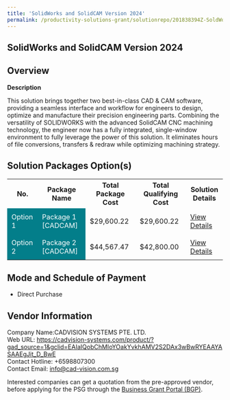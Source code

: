 ```yaml
---
title: 'SolidWorks and SolidCAM Version 2024'
permalink: /productivity-solutions-grant/solutionrepo/201838394Z-SoldWorks-nd-SoldCAM-v-2024-G
---
```


## SolidWorks and SolidCAM Version 2024

## Overview

**Description**

This solution brings together two best-in-class CAD & CAM software, providing a seamless interface and workflow for engineers to design, optimize and manufacture their precision engineering parts. Combining the versatility of SOLIDWORKS with the advanced SolidCAM CNC machining technology, the engineer now has a fully integrated, single-window environment to fully leverage the power of this solution. It eliminates hours of file conversions, transfers & redraw while optimizing machining strategy.

## Solution Packages Option(s)

<table>
<tr>
<th><b>No.</b></th>
<th><b>Package Name</b></th>
<th><b>Total Package Cost</b></th>
<th><b>Total Qualifying Cost</b></th>
<th><b>Solution Details</b></th>
</tr>
<tr>
<td style='padding: 10px; background-color: #037E8A; color: #FFFFFF;'>Option 1</td>
<td style='padding: 10px; background-color: #037E8A; color: #FFFFFF;'>Package 1 [CADCAM]</td>
<td style='padding: 10px;'>$29,600.22</td>
<td style='padding: 10px;'>$29,600.22</td>
<td style='padding: 10px;'><a href='/psg/201838394Z_20240023_30012025_Desensitised_Annex3_Part1.pdf' target='_blank'>View Details</a></td>
</tr>
<tr>
<td style='padding: 10px; background-color: #037E8A; color: #FFFFFF;'>Option 2</td>
<td style='padding: 10px; background-color: #037E8A; color: #FFFFFF;'>Package 2 [CADCAM]</td>
<td style='padding: 10px;'>$44,567.47</td>
<td style='padding: 10px;'>$42,800.00</td>
<td style='padding: 10px;'><a href='/psg/201838394Z_20240023_30012025_Desensitised_Annex3_Part2.pdf' target='_blank'>View Details</a></td>
</tr>
</table>

## Mode and Schedule of Payment

 - Direct Purchase

## Vendor Information

 Company Name:CADVISION SYSTEMS PTE. LTD.<br>Web URL: https://cadvision-systems.com/product/?gad_source=1&gclid=EAIaIQobChMIoYOakYvkhAMV2S2DAx3wBwRYEAAYASAAEgJit_D_BwE <br>Contact Hotline: +6598807300 <br>Contact Email: info@cad-vision.com.sg <br>

Interested companies can get a quotation from the pre-approved vendor, before applying for the PSG through the <a href='https://www.businessgrants.gov.sg/' target='_blank' rel='noopener'>Business Grant Portal (BGP)</a>.

<script src="/jquery/resize-tables.js"></script>

